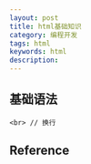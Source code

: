 ```yaml
---
layout: post
title: html基础知识
category: 编程开发
tags: html
keywords: html
description: 
---
```


## 基础语法

```
<br> // 换行
```

## Reference
